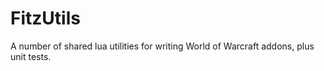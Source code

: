FitzUtils
=========

A number of shared lua utilities for writing World of Warcraft addons, plus unit tests.
